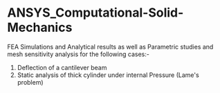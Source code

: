# ANSYS_Computational-Solid-Mechanics

FEA Simulations and Analytical results as well as Parametric studies and mesh sensitivity analysis for the following cases:-

1. Deflection of a cantilever beam
2. Static analysis of thick cylinder under internal Pressure (Lame's problem)
